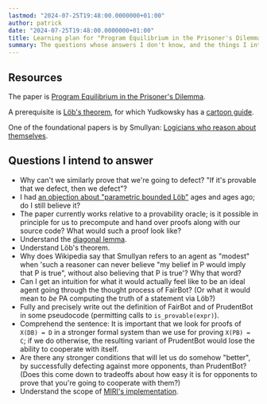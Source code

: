 ```yaml
---
lastmod: "2024-07-25T19:48:00.0000000+01:00"
author: patrick
date: "2024-07-25T19:48:00.0000000+01:00"
title: Learning plan for "Program Equilibrium in the Prisoner's Dilemma"
summary: The questions whose answers I don't know, and the things I intend to learn, on the way to understanding a paper.
---
```


## Resources
The paper is [Program Equilibrium in the Prisoner's Dilemma](https://intelligence.org/files/ProgramEquilibrium.pdf).

A prerequisite is [Löb's theorem](https://en.wikipedia.org/wiki/L%C3%B6b's_theorem), for which Yudkowsky has a [cartoon guide](https://www.lesswrong.com/posts/ALCnqX6Xx8bpFMZq3/the-cartoon-guide-to-loeb-s-theorem).

One of the foundational papers is by Smullyan: [Logicians who reason about themselves](https://dl.acm.org/doi/pdf/10.5555/1029786.1029818).

## Questions I intend to answer

* Why can't we similarly prove that we're going to defect? "If it's provable that we defect, then we defect"?
* I had [an objection about "parametric bounded Löb"](/misc/ParametricBoundedLoeb2016/ParametricBoundedLoeb2016.pdf) ages and ages ago; do I still believe it?
* The paper currently works relative to a provability oracle; is it possible in principle for us to precompute and hand over proofs along with our source code? What would such a proof look like?
* Understand the [diagonal lemma](https://en.wikipedia.org/wiki/Diagonal_lemma).
* Understand Löb's theorem.
* Why does Wikipedia say that Smullyan refers to an agent as "modest" when 'such a reasoner can never believe "my belief in P would imply that P is true", without also believing that P is true'? Why that word?
* Can I get an intuition for what it would actually feel like to be an ideal agent going through the thought process of FairBot? (Or what it would mean to *be* PA computing the truth of a statement via Löb?)
* Fully and precisely write out the definition of FairBot and of PrudentBot in some pseudocode (permitting calls to `is_provable(expr)`).
* Comprehend the sentence: It is important that we look for proofs of `X(DB) = D` in a stronger formal system than we use for proving `X(PB) = C`; if we do otherwise, the resulting variant of PrudentBot would lose the ability to cooperate with itself.
* Are there any stronger conditions that will let us do somehow "better", by successfully defecting against more opponents, than PrudentBot? (Does this come down to tradeoffs about how easy it is for opponents to prove that you're going to cooperate with them?)
* Understand the scope of [MIRI's implementation](https://github.com/machine-intelligence/provability).
